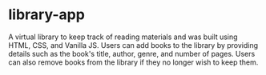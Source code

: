 # library-app
A virtual library to keep track of reading materials and was built using HTML, CSS, and Vanilla JS. Users can add books to the library by providing details such as the book's title, author, genre, and number of pages. Users can also remove books from the library if they no longer wish to keep them. 
